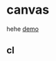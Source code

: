 # canvas
hehe
<a href ="https://gitcuamanhne-ahihi.github.io/canvas/dist" target = "_blank"> demo <a>
 ## cl
